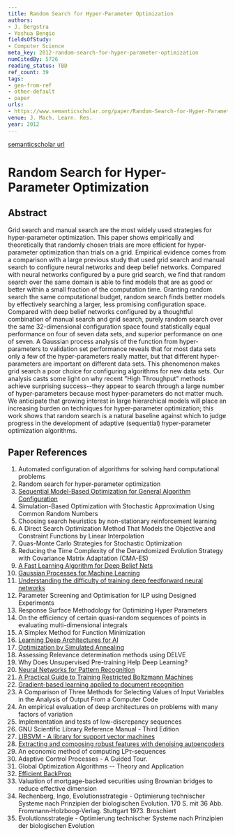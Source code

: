 ```yaml
---
title: Random Search for Hyper-Parameter Optimization
authors:
- J. Bergstra
- Yoshua Bengio
fieldsOfStudy:
- Computer Science
meta_key: 2012-random-search-for-hyper-parameter-optimization
numCitedBy: 5726
reading_status: TBD
ref_count: 39
tags:
- gen-from-ref
- other-default
- paper
urls:
- https://www.semanticscholar.org/paper/Random-Search-for-Hyper-Parameter-Optimization-Bergstra-Bengio/188e247506ad992b8bc62d6c74789e89891a984f?sort=total-citations
venue: J. Mach. Learn. Res.
year: 2012
---
```


[semanticscholar url](https://www.semanticscholar.org/paper/Random-Search-for-Hyper-Parameter-Optimization-Bergstra-Bengio/188e247506ad992b8bc62d6c74789e89891a984f?sort=total-citations)

# Random Search for Hyper-Parameter Optimization

## Abstract

Grid search and manual search are the most widely used strategies for hyper-parameter optimization. This paper shows empirically and theoretically that randomly chosen trials are more efficient for hyper-parameter optimization than trials on a grid. Empirical evidence comes from a comparison with a large previous study that used grid search and manual search to configure neural networks and deep belief networks. Compared with neural networks configured by a pure grid search, we find that random search over the same domain is able to find models that are as good or better within a small fraction of the computation time. Granting random search the same computational budget, random search finds better models by effectively searching a larger, less promising configuration space. Compared with deep belief networks configured by a thoughtful combination of manual search and grid search, purely random search over the same 32-dimensional configuration space found statistically equal performance on four of seven data sets, and superior performance on one of seven. A Gaussian process analysis of the function from hyper-parameters to validation set performance reveals that for most data sets only a few of the hyper-parameters really matter, but that different hyper-parameters are important on different data sets. This phenomenon makes grid search a poor choice for configuring algorithms for new data sets. Our analysis casts some light on why recent "High Throughput" methods achieve surprising success--they appear to search through a large number of hyper-parameters because most hyper-parameters do not matter much. We anticipate that growing interest in large hierarchical models will place an increasing burden on techniques for hyper-parameter optimization; this work shows that random search is a natural baseline against which to judge progress in the development of adaptive (sequential) hyper-parameter optimization algorithms.

## Paper References

1. Automated configuration of algorithms for solving hard computational problems
2. Random search for hyper-parameter optimization
3. [Sequential Model-Based Optimization for General Algorithm Configuration](2011-sequential-model-based-optimization-for-general-algorithm-configuration.md)
4. Simulation-Based Optimization with Stochastic Approximation Using Common Random Numbers
5. Choosing search heuristics by non-stationary reinforcement learning
6. A Direct Search Optimization Method That Models the Objective and Constraint Functions by Linear Interpolation
7. Quas-Monte Carlo Strategies for Stochastic Optimization
8. Reducing the Time Complexity of the Derandomized Evolution Strategy with Covariance Matrix Adaptation (CMA-ES)
9. [A Fast Learning Algorithm for Deep Belief Nets](2006-a-fast-learning-algorithm-for-deep-belief-nets.md)
10. [Gaussian Processes for Machine Learning](2009-gaussian-processes-for-machine-learning.md)
11. [Understanding the difficulty of training deep feedforward neural networks](2010-understanding-the-difficulty-of-training-deep-feedforward-neural-networks.md)
12. Parameter Screening and Optimisation for ILP using Designed Experiments
13. Response Surface Methodology for Optimizing Hyper Parameters
14. On the efficiency of certain quasi-random sequences of points in evaluating multi-dimensional integrals
15. A Simplex Method for Function Minimization
16. [Learning Deep Architectures for AI](2007-learning-deep-architectures-for-ai.md)
17. [Optimization by Simulated Annealing](1983-optimization-by-simulated-annealing.md)
18. Assessing Relevance determination methods using DELVE
19. Why Does Unsupervised Pre-training Help Deep Learning?
20. [Neural Networks for Pattern Recognition](1993-neural-networks-for-pattern-recognition.md)
21. [A Practical Guide to Training Restricted Boltzmann Machines](2012-a-practical-guide-to-training-restricted-boltzmann-machines.md)
22. [Gradient-based learning applied to document recognition](1998-gradient-based-learning-applied-to-document-recognition.md)
23. A Comparison of Three Methods for Selecting Values of Input Variables in the Analysis of Output From a Computer Code
24. An empirical evaluation of deep architectures on problems with many factors of variation
25. Implementation and tests of low-discrepancy sequences
26. GNU Scientific Library Reference Manual - Third Edition
27. [LIBSVM - A library for support vector machines](2011-libsvm-a-library-for-support-vector-machines.md)
28. [Extracting and composing robust features with denoising autoencoders](2008-extracting-and-composing-robust-features-with-denoising-autoencoders.md)
29. An economic method of computing LPτ-sequences
30. Adaptive Control Processes - A Guided Tour.
31. Global Optimization Algorithms -- Theory and Application
32. [Efficient BackProp](2012-efficient-backprop.md)
33. Valuation of mortgage-backed securities using Brownian bridges to reduce effective dimension
34. Rechenberg, Ingo, Evolutionsstrategie - Optimierung technischer Systeme nach Prinzipien der biologischen Evolution. 170 S. mit 36 Abb. Frommann‐Holzboog‐Verlag. Stuttgart 1973. Broschiert
35. Evolutionsstrategie - Optimierung technischer Systeme nach Prinzipien der biologischen Evolution
